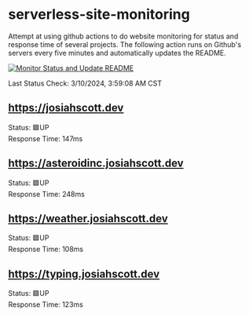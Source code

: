 # serverless-site-monitoring
Attempt at using github actions to do website monitoring for status and response time of several projects. The following action runs on Github's servers every five minutes and automatically updates the README.  

[![Monitor Status and Update README](https://github.com/JosiahSco/serverless-site-monitoring/actions/workflows/monitor.yaml/badge.svg)](https://github.com/JosiahSco/serverless-site-monitoring/actions/workflows/monitor.yaml)

Last Status Check: 3/10/2024, 3:59:08 AM CST

## https://josiahscott.dev
Status: 🟩UP  
Response Time: 147ms

## https://asteroidinc.josiahscott.dev
Status: 🟩UP  
Response Time: 248ms

## https://weather.josiahscott.dev
Status: 🟩UP  
Response Time: 108ms

## https://typing.josiahscott.dev
Status: 🟩UP  
Response Time: 123ms

